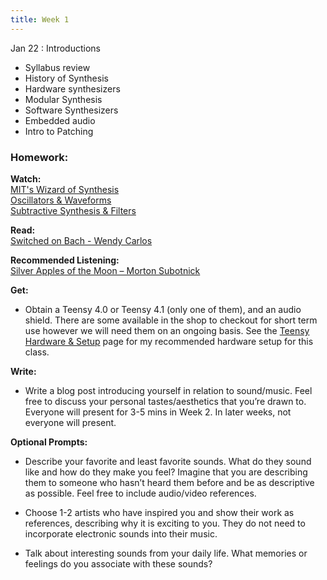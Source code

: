 ```yaml
---
title: Week 1
---
```


Jan 22
: Introductions

- Syllabus review
- History of Synthesis
- Hardware synthesizers
- Modular Synthesis
- Software Synthesizers
- Embedded audio
- Intro to Patching

### Homework:

**Watch:**  
[MIT's Wizard of Synthesis](https://www.youtube.com/watch?v=cTCVm-Eo1F0&)  
[Oscillators & Waveforms](https://www.youtube.com/watch?v=qV10Gb-Dvao)  
[Subtractive Synthesis & Filters](https://www.youtube.com/watch?v=In23B9qZhI8)

**Read:**  
[Switched on Bach - Wendy Carlos](https://www.moogmusic.com/media/switched-bach-how-world-met-moog)

**Recommended Listening:**  
[Silver Apples of the Moon – Morton Subotnick](https://www.youtube.com/watch?v=9HoljsO22qA)

**Get:**

- Obtain a Teensy 4.0 or Teensy 4.1 (only one of them), and an audio shield. There are some available in the shop to checkout for short term use however we will need them on an ongoing basis. See the [Teensy Hardware & Setup](https://designingyourvoice.com/TeensyHardware/) page for my recommended hardware setup for this class.

**Write:**

- Write a blog post introducing yourself in relation to sound/music. Feel free to discuss your personal tastes/aesthetics that you’re drawn to. Everyone will present for 3-5 mins in Week 2. In later weeks, not everyone will present.

**Optional Prompts:**

- Describe your favorite and least favorite sounds. What do they sound like and how do they make you feel? Imagine that you are describing them to someone who hasn’t heard them before and be as descriptive as possible. Feel free to include audio/video references.

- Choose 1-2 artists who have inspired you and show their work as references, describing why it is exciting to you. They do not need to incorporate electronic sounds into their music.

- Talk about interesting sounds from your daily life. What memories or feelings do you associate with these sounds?
